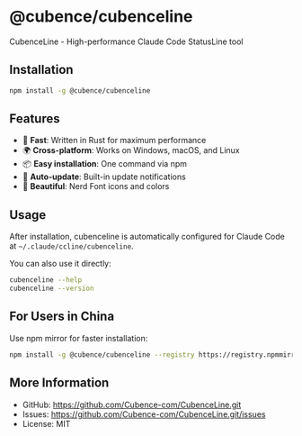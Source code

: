 # @cubence/cubenceline

CubenceLine - High-performance Claude Code StatusLine tool

## Installation

```bash
npm install -g @cubence/cubenceline
```

## Features

- 🚀 **Fast**: Written in Rust for maximum performance
- 🌍 **Cross-platform**: Works on Windows, macOS, and Linux
- 📦 **Easy installation**: One command via npm
- 🔄 **Auto-update**: Built-in update notifications
- 🎨 **Beautiful**: Nerd Font icons and colors

## Usage

After installation, cubenceline is automatically configured for Claude Code at `~/.claude/ccline/cubenceline`.

You can also use it directly:

```bash
cubenceline --help
cubenceline --version
```

## For Users in China

Use npm mirror for faster installation:

```bash
npm install -g @cubence/cubenceline --registry https://registry.npmmirror.com
```

## More Information

- GitHub: https://github.com/Cubence-com/CubenceLine.git
- Issues: https://github.com/Cubence-com/CubenceLine.git/issues
- License: MIT
